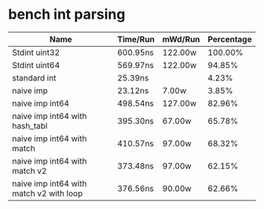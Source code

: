 # bench int parsing

| Name                                    | Time/Run | mWd/Run | Percentage |
|-----------------------------------------|----------|---------|------------|
| Stdint uint32                           | 600.95ns | 122.00w |    100.00% |
| Stdint uint64                           | 569.97ns | 122.00w |     94.85% |
| standard int                            |  25.39ns |         |      4.23% |
| naive imp                               |  23.12ns |   7.00w |      3.85% |
| naive imp int64                         | 498.54ns | 127.00w |     82.96% |
| naive imp int64 with hash_tabl          | 395.30ns |  67.00w |     65.78% |
| naive imp int64 with match              | 410.57ns |  97.00w |     68.32% |
| naive imp int64 with match v2           | 373.48ns |  97.00w |     62.15% |
| naive imp int64 with match v2 with loop | 376.56ns |  90.00w |     62.66% |
